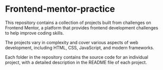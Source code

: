 # Frontend-mentor-practice

This repository contains a collection of projects built from challenges on Frontend Mentor, a platform that provides frontend development challenges to help improve coding skills.

The projects vary in complexity and cover various aspects of web development, including HTML, CSS, JavaScript, and modern frameworks.

Each folder in the repository contains the source code for an individual project, with a detailed description in the README file of each project.
